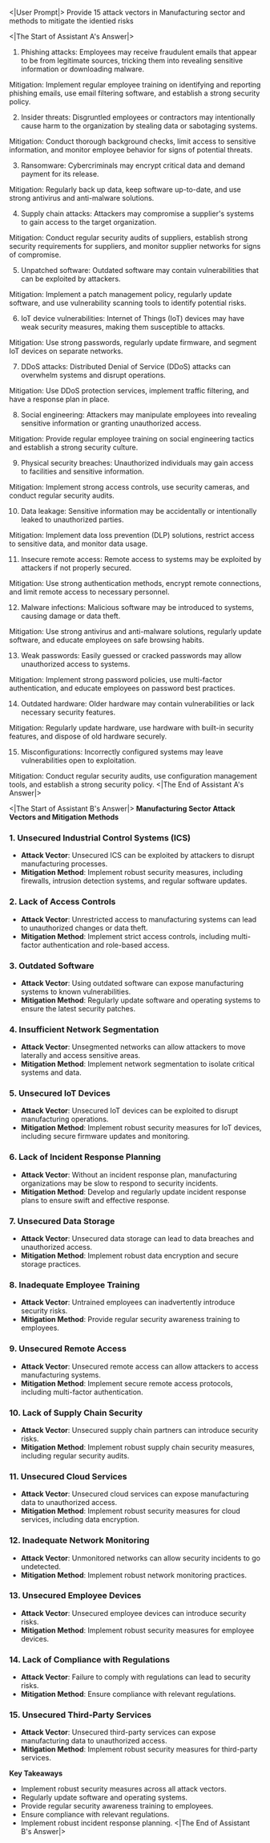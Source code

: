 <|User Prompt|>
Provide 15 attack  vectors in Manufacturing sector and methods to mitigate the identied risks 

<|The Start of Assistant A's Answer|>
1. Phishing attacks: Employees may receive fraudulent emails that appear to be from legitimate sources, tricking them into revealing sensitive information or downloading malware.

Mitigation: Implement regular employee training on identifying and reporting phishing emails, use email filtering software, and establish a strong security policy.

2. Insider threats: Disgruntled employees or contractors may intentionally cause harm to the organization by stealing data or sabotaging systems.

Mitigation: Conduct thorough background checks, limit access to sensitive information, and monitor employee behavior for signs of potential threats.

3. Ransomware: Cybercriminals may encrypt critical data and demand payment for its release.

Mitigation: Regularly back up data, keep software up-to-date, and use strong antivirus and anti-malware solutions.

4. Supply chain attacks: Attackers may compromise a supplier's systems to gain access to the target organization.

Mitigation: Conduct regular security audits of suppliers, establish strong security requirements for suppliers, and monitor supplier networks for signs of compromise.

5. Unpatched software: Outdated software may contain vulnerabilities that can be exploited by attackers.

Mitigation: Implement a patch management policy, regularly update software, and use vulnerability scanning tools to identify potential risks.

6. IoT device vulnerabilities: Internet of Things (IoT) devices may have weak security measures, making them susceptible to attacks.

Mitigation: Use strong passwords, regularly update firmware, and segment IoT devices on separate networks.

7. DDoS attacks: Distributed Denial of Service (DDoS) attacks can overwhelm systems and disrupt operations.

Mitigation: Use DDoS protection services, implement traffic filtering, and have a response plan in place.

8. Social engineering: Attackers may manipulate employees into revealing sensitive information or granting unauthorized access.

Mitigation: Provide regular employee training on social engineering tactics and establish a strong security culture.

9. Physical security breaches: Unauthorized individuals may gain access to facilities and sensitive information.

Mitigation: Implement strong access controls, use security cameras, and conduct regular security audits.

10. Data leakage: Sensitive information may be accidentally or intentionally leaked to unauthorized parties.

Mitigation: Implement data loss prevention (DLP) solutions, restrict access to sensitive data, and monitor data usage.

11. Insecure remote access: Remote access to systems may be exploited by attackers if not properly secured.

Mitigation: Use strong authentication methods, encrypt remote connections, and limit remote access to necessary personnel.

12. Malware infections: Malicious software may be introduced to systems, causing damage or data theft.

Mitigation: Use strong antivirus and anti-malware solutions, regularly update software, and educate employees on safe browsing habits.

13. Weak passwords: Easily guessed or cracked passwords may allow unauthorized access to systems.

Mitigation: Implement strong password policies, use multi-factor authentication, and educate employees on password best practices.

14. Outdated hardware: Older hardware may contain vulnerabilities or lack necessary security features.

Mitigation: Regularly update hardware, use hardware with built-in security features, and dispose of old hardware securely.

15. Misconfigurations: Incorrectly configured systems may leave vulnerabilities open to exploitation.

Mitigation: Conduct regular security audits, use configuration management tools, and establish a strong security policy.
<|The End of Assistant A's Answer|>

<|The Start of Assistant B's Answer|>
**Manufacturing Sector Attack Vectors and Mitigation Methods**

### 1. **Unsecured Industrial Control Systems (ICS)**

- **Attack Vector**: Unsecured ICS can be exploited by attackers to disrupt manufacturing processes.
- **Mitigation Method**: Implement robust security measures, including firewalls, intrusion detection systems, and regular software updates.

### 2. **Lack of Access Controls**

- **Attack Vector**: Unrestricted access to manufacturing systems can lead to unauthorized changes or data theft.
- **Mitigation Method**: Implement strict access controls, including multi-factor authentication and role-based access.

### 3. **Outdated Software**

- **Attack Vector**: Using outdated software can expose manufacturing systems to known vulnerabilities.
- **Mitigation Method**: Regularly update software and operating systems to ensure the latest security patches.

### 4. **Insufficient Network Segmentation**

- **Attack Vector**: Unsegmented networks can allow attackers to move laterally and access sensitive areas.
- **Mitigation Method**: Implement network segmentation to isolate critical systems and data.

### 5. **Unsecured IoT Devices**

- **Attack Vector**: Unsecured IoT devices can be exploited to disrupt manufacturing operations.
- **Mitigation Method**: Implement robust security measures for IoT devices, including secure firmware updates and monitoring.

### 6. **Lack of Incident Response Planning**

- **Attack Vector**: Without an incident response plan, manufacturing organizations may be slow to respond to security incidents.
- **Mitigation Method**: Develop and regularly update incident response plans to ensure swift and effective response.

### 7. **Unsecured Data Storage**

- **Attack Vector**: Unsecured data storage can lead to data breaches and unauthorized access.
- **Mitigation Method**: Implement robust data encryption and secure storage practices.

### 8. **Inadequate Employee Training**

- **Attack Vector**: Untrained employees can inadvertently introduce security risks.
- **Mitigation Method**: Provide regular security awareness training to employees.

### 9. **Unsecured Remote Access**

- **Attack Vector**: Unsecured remote access can allow attackers to access manufacturing systems.
- **Mitigation Method**: Implement secure remote access protocols, including multi-factor authentication.

### 10. **Lack of Supply Chain Security**

- **Attack Vector**: Unsecured supply chain partners can introduce security risks.
- **Mitigation Method**: Implement robust supply chain security measures, including regular security audits.

### 11. **Unsecured Cloud Services**

- **Attack Vector**: Unsecured cloud services can expose manufacturing data to unauthorized access.
- **Mitigation Method**: Implement robust security measures for cloud services, including data encryption.

### 12. **Inadequate Network Monitoring**

- **Attack Vector**: Unmonitored networks can allow security incidents to go undetected.
- **Mitigation Method**: Implement robust network monitoring practices.

### 13. **Unsecured Employee Devices**

- **Attack Vector**: Unsecured employee devices can introduce security risks.
- **Mitigation Method**: Implement robust security measures for employee devices.

### 14. **Lack of Compliance with Regulations**

- **Attack Vector**: Failure to comply with regulations can lead to security risks.
- **Mitigation Method**: Ensure compliance with relevant regulations.

### 15. **Unsecured Third-Party Services**

- **Attack Vector**: Unsecured third-party services can expose manufacturing data to unauthorized access.
- **Mitigation Method**: Implement robust security measures for third-party services.

**Key Takeaways**

- Implement robust security measures across all attack vectors.
- Regularly update software and operating systems.
- Provide regular security awareness training to employees.
- Ensure compliance with relevant regulations.
- Implement robust incident response planning.
<|The End of Assistant B's Answer|>